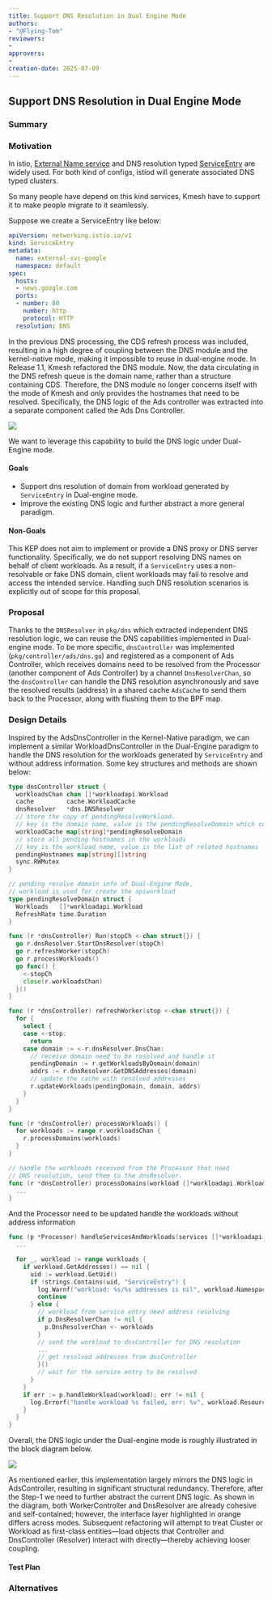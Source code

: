 ```yaml
---
title: Support DNS Resolution in Dual Engine Mode
authors:
- "@Flying-Tom"
reviewers:
- 
approvers:
- 
creation-date: 2025-07-09
---
```


## Support DNS Resolution in Dual Engine Mode

<!--
This is the title of your KEP. Keep it short, simple, and descriptive. A good
title can help communicate what the KEP is and should be considered as part of
any review.
-->

### Summary

<!--
This section is incredibly important for producing high-quality, user-focused
documentation such as release notes or a development roadmap.
A good summary is probably at least a paragraph in length.
-->

### Motivation

<!--
This section is for explicitly listing the motivation, goals, and non-goals of
this KEP.  Describe why the change is important and the benefits to users.
-->

In istio, [External Name service](https://kubernetes.io/docs/concepts/services-networking/service/#externalname) and DNS resolution typed [ServiceEntry](https://istio.io/latest/docs/reference/config/networking/service-entry/#ServiceEntry-Resolution) are widely used. For both kind of configs, istiod will generate associated DNS typed clusters.

So many people have depend on this kind services, Kmesh have to support it to make people migrate to it seamlessly.

Suppose we create a ServiceEntry like below:

```yaml
apiVersion: networking.istio.io/v1
kind: ServiceEntry
metadata:
  name: external-svc-google
  namespace: default
spec:
  hosts:
  - news.google.com
  ports:
  - number: 80
    number: http
    protocol: HTTP
  resolution: DNS
```

In the previous DNS processing, the CDS refresh process was included, resulting in a high degree of coupling between the DNS module and the kernel-native mode, making it impossible to reuse in dual-engine mode. In Release 1.1, Kmesh refactored the DNS module. Now, the data circulating in the DNS refresh queue is the domain name, rather than a structure containing CDS. Therefore, the DNS module no longer concerns itself with the mode of Kmesh and only provides the hostnames that need to be resolved. Specifically, the DNS logic of the Ads controller was extracted into a separate component called the Ads Dns Controller.

![](./pics/dns-evolution.png)

We want to leverage this capability to build the DNS logic under Dual-Engine mode.

#### Goals

<!--
List the specific goals of the KEP. What is it trying to achieve? How will we
know that this has succeeded?
-->

- Support dns resolution of domain from workload generated by `ServiceEntry` in Dual-engine mode.
- Improve the existing DNS logic and further abstract a more general paradigm.

#### Non-Goals

<!--
What is out of scope for this KEP? Listing non-goals helps to focus discussion
and make progress.
-->

This KEP does not aim to implement or provide a DNS proxy or DNS server functionality. Specifically, we do not support resolving DNS names on behalf of client workloads. As a result, if a `ServiceEntry` uses a non-resolvable or fake DNS domain, client workloads may fail to resolve and access the intended service. Handling such DNS resolution scenarios is explicitly out of scope for this proposal.

### Proposal

<!--
This is where we get down to the specifics of what the proposal actually is.
This should have enough detail that reviewers can understand exactly what
you're proposing, but should not include things like API designs or
implementation. What is the desired outcome and how do we measure success?.
The "Design Details" section below is for the real
nitty-gritty.
-->

Thanks to the `DNSResolver` in `pkg/dns` which extracted independent DNS resolution logic, we can reuse the DNS capabilities implemented in Dual-engine mode. To be more specific, `dnsController` was implemented (`pkg/controller/ads/dns.go`) and registered as a component of Ads Controller, which receives domains need to be resolved from the Processor (another component of Ads Controller) by a channel `DnsResolverChan`, so the `dnsController` can handle the DNS resolution asynchronously and save the resolved results (address) in a shared cache `AdsCache` to send them back to the Processor, along with flushing them to the BPF map.

### Design Details

<!--
This section should contain enough information that the specifics of your
change are understandable. This may include API specs (though not always
required) or even code snippets. If there's any ambiguity about HOW your
proposal will be implemented, this is the place to discuss them.
-->

Inspired by the AdsDnsController in the Kernel-Native paradigm, we can implement a similar WorkloadDnsController in the Dual-Engine paradigm to handle the DNS resolution for the workloads generated by `ServiceEntry` and without address information. Some key structures and methods are shown below:

```go
type dnsController struct {
  workloadsChan chan []*workloadapi.Workload
  cache         cache.WorkloadCache
  dnsResolver   *dns.DNSResolver
  // store the copy of pendingResolveWorkload.
  // key is the domain name, value is the pendingResolveDomain which contains workloads and refresh rate
  workloadCache map[string]*pendingResolveDomain
  // store all pending hostnames in the workloads
  // key is the workload name, value is the list of related hostnames
  pendingHostnames map[string][]string
  sync.RWMutex
}

// pending resolve domain info of Dual-Engine Mode,
// workload is used for create the apiworkload
type pendingResolveDomain struct {
  Workloads   []*workloadapi.Workload
  RefreshRate time.Duration
}

func (r *dnsController) Run(stopCh <-chan struct{}) {
  go r.dnsResolver.StartDnsResolver(stopCh)
  go r.refreshWorker(stopCh)
  go r.processWorkloads()
  go func() {
    <-stopCh
    close(r.workloadsChan)
  }()
}

func (r *dnsController) refreshWorker(stop <-chan struct{}) {
  for {
    select {
    case <-stop:
      return
    case domain := <-r.dnsResolver.DnsChan:
      // receive domain need to be resolved and handle it
      pendingDomain := r.getWorkloadsByDomain(domain)
      addrs := r.dnsResolver.GetDNSAddresses(domain)
      // update the cache with resolved addresses
      r.updateWorkloads(pendingDomain, domain, addrs)
    }
  }
}

func (r *dnsController) processWorkloads() {
  for workloads := range r.workloadsChan {
    r.processDomains(workloads)
  }
}

// handle the workloads received from the Processor that need 
// DNS resolution, send them to the dnsResolver.
func (r *dnsController) processDomains(workload []*workloadapi.Workload) {
  ...
}
```

And the Processor need to be updated handle the workloads without address information

```go
func (p *Processor) handleServicesAndWorkloads(services []*workloadapi.Service, workloads []*workloadapi.Workload) {
  ...

  for _, workload := range workloads {
    if workload.GetAddresses() == nil {
      uid := workload.GetUid()
      if !strings.Contains(uid, "ServiceEntry") {
        log.Warnf("workload: %s/%s addresses is nil", workload.Namespace, workload.Name)
        continue
      } else {
        // workload from service entry need address resolving
        if p.DnsResolverChan != nil {
          p.DnsResolverChan <- workloads
        }
        // send the workload to dnsController for DNS resolution
        ...
        // get resolved addresses from dnsController
        }()
        // wait for the service entry to be resolved
      }
    }
    if err := p.handleWorkload(workload); err != nil {
      log.Errorf("handle workload %s failed, err: %v", workload.ResourceName(), err)
    }
  }
}
```

Overall, the DNS logic under the Dual-engine mode is roughly illustrated in the block diagram below.

![](./pics/dual-engine-dns.png)

As mentioned earlier, this implementation largely mirrors the DNS logic in AdsController, resulting in significant structural redundancy. Therefore, after the Step-1 we need to further abstract the current DNS logic. As shown in the diagram, both WorkerController and DnsResolver are already cohesive and self-contained; however, the interface layer highlighted in orange differs across modes. Subsequent refactoring will attempt to treat Cluster or Workload as first-class entities—load objects that Controller and DnsController (Resolver) interact with directly—thereby achieving looser coupling.

#### Test Plan

<!--
**Note:** *Not required until targeted at a release.*
Consider the following in developing a test plan for this enhancement:
- Will there be e2e and integration tests, in addition to unit tests?
- How will it be tested in isolation vs with other components?
No need to outline all test cases, just the general strategy. Anything
that would count as tricky in the implementation, and anything particularly
challenging to test, should be called out.
-->

### Alternatives

<!--
What other approaches did you consider, and why did you rule them out? These do
not need to be as detailed as the proposal, but should include enough
information to express the idea and why it was not acceptable.
-->

<!--
Note: This is a simplified version of kubernetes enhancement proposal template.
https://github.com/kubernetes/enhancements/tree/3317d4cb548c396a430d1c1ac6625226018adf6a/keps/NNNN-kep-template
-->